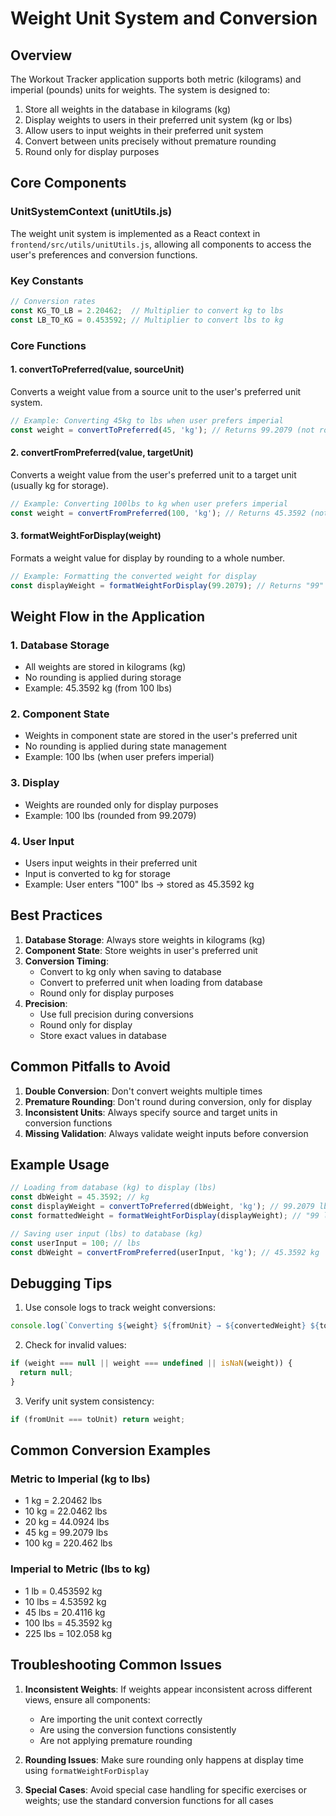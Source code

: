 # Weight Unit System and Conversion

## Overview

The Workout Tracker application supports both metric (kilograms) and imperial (pounds) units for weights. The system is designed to:

1. Store all weights in the database in kilograms (kg)
2. Display weights to users in their preferred unit system (kg or lbs)
3. Allow users to input weights in their preferred unit system
4. Convert between units precisely without premature rounding
5. Round only for display purposes

## Core Components

### UnitSystemContext (unitUtils.js)

The weight unit system is implemented as a React context in `frontend/src/utils/unitUtils.js`, allowing all components to access the user's preferences and conversion functions.

### Key Constants

```javascript
// Conversion rates
const KG_TO_LB = 2.20462;  // Multiplier to convert kg to lbs
const LB_TO_KG = 0.453592; // Multiplier to convert lbs to kg
```

### Core Functions

#### 1. convertToPreferred(value, sourceUnit)

Converts a weight value from a source unit to the user's preferred unit system.

```javascript
// Example: Converting 45kg to lbs when user prefers imperial
const weight = convertToPreferred(45, 'kg'); // Returns 99.2079 (not rounded)
```

#### 2. convertFromPreferred(value, targetUnit)

Converts a weight value from the user's preferred unit to a target unit (usually kg for storage).

```javascript
// Example: Converting 100lbs to kg when user prefers imperial
const weight = convertFromPreferred(100, 'kg'); // Returns 45.3592 (not rounded)
```

#### 3. formatWeightForDisplay(weight)

Formats a weight value for display by rounding to a whole number.

```javascript
// Example: Formatting the converted weight for display
const displayWeight = formatWeightForDisplay(99.2079); // Returns "99"
```

## Weight Flow in the Application

### 1. Database Storage
- All weights are stored in kilograms (kg)
- No rounding is applied during storage
- Example: 45.3592 kg (from 100 lbs)

### 2. Component State
- Weights in component state are stored in the user's preferred unit
- No rounding is applied during state management
- Example: 100 lbs (when user prefers imperial)

### 3. Display
- Weights are rounded only for display purposes
- Example: 100 lbs (rounded from 99.2079)

### 4. User Input
- Users input weights in their preferred unit
- Input is converted to kg for storage
- Example: User enters "100" lbs → stored as 45.3592 kg

## Best Practices

1. **Database Storage**: Always store weights in kilograms (kg)
2. **Component State**: Store weights in user's preferred unit
3. **Conversion Timing**: 
   - Convert to kg only when saving to database
   - Convert to preferred unit when loading from database
   - Round only for display purposes
4. **Precision**: 
   - Use full precision during conversions
   - Round only for display
   - Store exact values in database

## Common Pitfalls to Avoid

1. **Double Conversion**: Don't convert weights multiple times
2. **Premature Rounding**: Don't round during conversion, only for display
3. **Inconsistent Units**: Always specify source and target units in conversion functions
4. **Missing Validation**: Always validate weight inputs before conversion

## Example Usage

```javascript
// Loading from database (kg) to display (lbs)
const dbWeight = 45.3592; // kg
const displayWeight = convertToPreferred(dbWeight, 'kg'); // 99.2079 lbs
const formattedWeight = formatWeightForDisplay(displayWeight); // "99 lbs"

// Saving user input (lbs) to database (kg)
const userInput = 100; // lbs
const dbWeight = convertFromPreferred(userInput, 'kg'); // 45.3592 kg
```

## Debugging Tips

1. Use console logs to track weight conversions:
```javascript
console.log(`Converting ${weight} ${fromUnit} → ${convertedWeight} ${toUnit}`);
```

2. Check for invalid values:
```javascript
if (weight === null || weight === undefined || isNaN(weight)) {
  return null;
}
```

3. Verify unit system consistency:
```javascript
if (fromUnit === toUnit) return weight;
```

## Common Conversion Examples

### Metric to Imperial (kg to lbs)
- 1 kg = 2.20462 lbs
- 10 kg = 22.0462 lbs
- 20 kg = 44.0924 lbs
- 45 kg = 99.2079 lbs
- 100 kg = 220.462 lbs

### Imperial to Metric (lbs to kg)
- 1 lb = 0.453592 kg
- 10 lbs = 4.53592 kg
- 45 lbs = 20.4116 kg
- 100 lbs = 45.3592 kg
- 225 lbs = 102.058 kg

## Troubleshooting Common Issues

1. **Inconsistent Weights**: If weights appear inconsistent across different views, ensure all components:
   - Are importing the unit context correctly
   - Are using the conversion functions consistently
   - Are not applying premature rounding

2. **Rounding Issues**: Make sure rounding only happens at display time using `formatWeightForDisplay`

3. **Special Cases**: Avoid special case handling for specific exercises or weights; use the standard conversion functions for all cases 